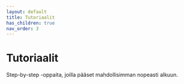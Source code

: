 ```yaml
---
layout: default
title: Tutoriaalit
has_children: true
nav_order: 3
---
```


# Tutoriaalit

Step-by-step -oppaita, joilla pääset mahdollisimman nopeasti alkuun.
